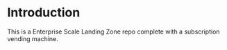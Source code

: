 # Introduction 

This is a Enterprise Scale Landing Zone repo complete with a subscription vending machine.

